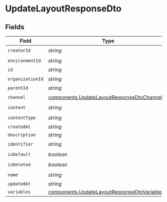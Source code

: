 # UpdateLayoutResponseDto


## Fields

| Field                                                                                                        | Type                                                                                                         | Required                                                                                                     | Description                                                                                                  |
| ------------------------------------------------------------------------------------------------------------ | ------------------------------------------------------------------------------------------------------------ | ------------------------------------------------------------------------------------------------------------ | ------------------------------------------------------------------------------------------------------------ |
| `creatorId`                                                                                                  | *string*                                                                                                     | :heavy_check_mark:                                                                                           | N/A                                                                                                          |
| `environmentId`                                                                                              | *string*                                                                                                     | :heavy_check_mark:                                                                                           | N/A                                                                                                          |
| `id`                                                                                                         | *string*                                                                                                     | :heavy_minus_sign:                                                                                           | N/A                                                                                                          |
| `organizationId`                                                                                             | *string*                                                                                                     | :heavy_check_mark:                                                                                           | N/A                                                                                                          |
| `parentId`                                                                                                   | *string*                                                                                                     | :heavy_minus_sign:                                                                                           | N/A                                                                                                          |
| `channel`                                                                                                    | [components.UpdateLayoutResponseDtoChannel](../../models/components/updatelayoutresponsedtochannel.md)       | :heavy_check_mark:                                                                                           | N/A                                                                                                          |
| `content`                                                                                                    | *string*                                                                                                     | :heavy_check_mark:                                                                                           | N/A                                                                                                          |
| `contentType`                                                                                                | *string*                                                                                                     | :heavy_check_mark:                                                                                           | N/A                                                                                                          |
| `createdAt`                                                                                                  | *string*                                                                                                     | :heavy_minus_sign:                                                                                           | N/A                                                                                                          |
| `description`                                                                                                | *string*                                                                                                     | :heavy_minus_sign:                                                                                           | N/A                                                                                                          |
| `identifier`                                                                                                 | *string*                                                                                                     | :heavy_check_mark:                                                                                           | N/A                                                                                                          |
| `isDefault`                                                                                                  | *boolean*                                                                                                    | :heavy_check_mark:                                                                                           | N/A                                                                                                          |
| `isDeleted`                                                                                                  | *boolean*                                                                                                    | :heavy_check_mark:                                                                                           | N/A                                                                                                          |
| `name`                                                                                                       | *string*                                                                                                     | :heavy_check_mark:                                                                                           | N/A                                                                                                          |
| `updatedAt`                                                                                                  | *string*                                                                                                     | :heavy_minus_sign:                                                                                           | N/A                                                                                                          |
| `variables`                                                                                                  | [components.UpdateLayoutResponseDtoVariables](../../models/components/updatelayoutresponsedtovariables.md)[] | :heavy_minus_sign:                                                                                           | N/A                                                                                                          |